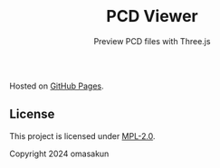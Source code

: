 <br>
<div align="center">
  <h1>PCD Viewer</h1>
  <p>Preview PCD files with Three.js</p>
</div>
<br>
<br>

Hosted on [GitHub Pages](https://omasakun.github.io/pcd-viewer/).

## License

This project is licensed under [MPL-2.0](./LICENSE).

Copyright 2024 omasakun
